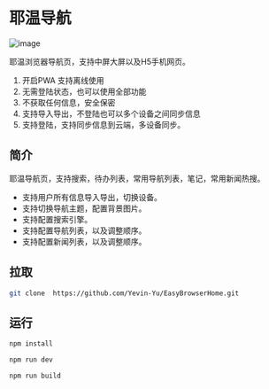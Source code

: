 # 耶温导航


![image](https://yuwb.cn/images/easy-browser-home.png)

耶温浏览器导航页，支持中屏大屏以及H5手机网页。


1. 开启PWA 支持离线使用
2. 无需登陆状态，也可以使用全部功能
3. 不获取任何信息，安全保密
4. 支持导入导出，不登陆也可以多个设备之间同步信息
5. 支持登陆，支持同步信息到云端，多设备同步。


## 简介

耶温导航页，支持搜索，待办列表，常用导航列表，笔记，常用新闻热搜。

- 支持用户所有信息导入导出，切换设备。
- 支持切换导航主题，配置背景图片。
- 支持配置搜索引擎。
- 支持配置导航列表，以及调整顺序。
- 支持配置新闻列表，以及调整顺序。


## 拉取
```sh
git clone  https://github.com/Yevin-Yu/EasyBrowserHome.git
```

## 运行
```sh
npm install
```



```sh
npm run dev
```



```sh
npm run build
```
